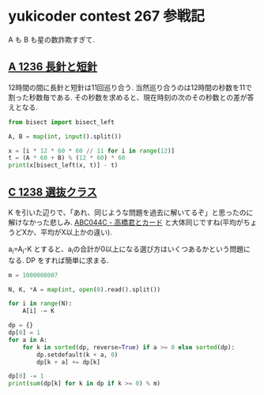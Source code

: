 # yukicoder contest 267 参戦記

A も B も星の数詐欺すぎて.

## [A 1236 長針と短針](https://yukicoder.me/problems/no/1236)

12時間の間に長針と短針は11回巡り合う. 当然巡り合うのは12時間の秒数を11で割った秒数毎である. その秒数を求めると、現在時刻の次のその秒数との差が答えとなる.

```python
from bisect import bisect_left

A, B = map(int, input().split())

x = [i * 12 * 60 * 60 // 11 for i in range(12)]
t = (A * 60 + B) % (12 * 60) * 60
print(x[bisect_left(x, t)] - t)
```

## [C 1238 選抜クラス](https://yukicoder.me/problems/no/1238)

K を引いた辺りで、「あれ、同じような問題を過去に解いてるぞ」と思ったのに解けなかった悲しみ. [ABC044C - 高橋君とカード](https://atcoder.jp/contests/abc044/tasks/arc060_a) と大体同じですね(平均がちょうどXか、平均がX以上かの違い).

a<sub>i</sub>=A<sub>i</sub>-K とすると、a<sub>i</sub>の合計が0以上になる選び方はいくつあるかという問題になる. DP をすれば簡単に求まる.

```python
m = 1000000007

N, K, *A = map(int, open(0).read().split())

for i in range(N):
    A[i] -= K

dp = {}
dp[0] = 1
for a in A:
    for k in sorted(dp, reverse=True) if a >= 0 else sorted(dp):
        dp.setdefault(k + a, 0)
        dp[k + a] += dp[k]

dp[0] -= 1
print(sum(dp[k] for k in dp if k >= 0) % m)
```
